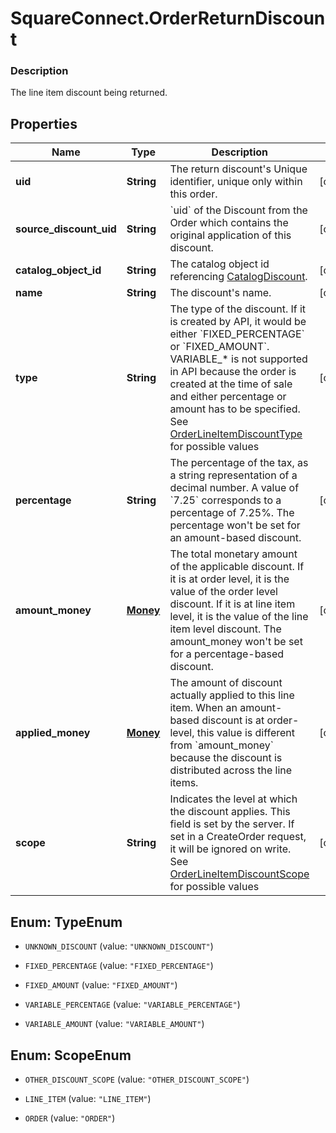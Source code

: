 # SquareConnect.OrderReturnDiscount

### Description

The line item discount being returned.

## Properties
Name | Type | Description | Notes
------------ | ------------- | ------------- | -------------
**uid** | **String** | The return discount&#39;s Unique identifier, unique only within this order. | [optional] 
**source_discount_uid** | **String** | &#x60;uid&#x60; of the Discount from the Order which contains the original application of this discount. | [optional] 
**catalog_object_id** | **String** | The catalog object id referencing [CatalogDiscount](#type-catalogdiscount). | [optional] 
**name** | **String** | The discount&#39;s name. | [optional] 
**type** | **String** | The type of the discount. If it is created by API, it would be either &#x60;FIXED_PERCENTAGE&#x60; or &#x60;FIXED_AMOUNT&#x60;.  VARIABLE_* is not supported in API because the order is created at the time of sale and either percentage or amount has to be specified. See [OrderLineItemDiscountType](#type-orderlineitemdiscounttype) for possible values | [optional] 
**percentage** | **String** | The percentage of the tax, as a string representation of a decimal number. A value of &#x60;7.25&#x60; corresponds to a percentage of 7.25%.  The percentage won&#39;t be set for an amount-based discount. | [optional] 
**amount_money** | [**Money**](Money.md) | The total monetary amount of the applicable discount. If it is at order level, it is the value of the order level discount. If it is at line item level, it is the value of the line item level discount.  The amount_money won&#39;t be set for a percentage-based discount. | [optional] 
**applied_money** | [**Money**](Money.md) | The amount of discount actually applied to this line item. When an amount-based discount is at order-level, this value is different from &#x60;amount_money&#x60; because the discount is distributed across the line items. | [optional] 
**scope** | **String** | Indicates the level at which the discount applies. This field is set by the server. If set in a CreateOrder request, it will be ignored on write. See [OrderLineItemDiscountScope](#type-orderlineitemdiscountscope) for possible values | [optional] 


<a name="TypeEnum"></a>
## Enum: TypeEnum


* `UNKNOWN_DISCOUNT` (value: `"UNKNOWN_DISCOUNT"`)

* `FIXED_PERCENTAGE` (value: `"FIXED_PERCENTAGE"`)

* `FIXED_AMOUNT` (value: `"FIXED_AMOUNT"`)

* `VARIABLE_PERCENTAGE` (value: `"VARIABLE_PERCENTAGE"`)

* `VARIABLE_AMOUNT` (value: `"VARIABLE_AMOUNT"`)




<a name="ScopeEnum"></a>
## Enum: ScopeEnum


* `OTHER_DISCOUNT_SCOPE` (value: `"OTHER_DISCOUNT_SCOPE"`)

* `LINE_ITEM` (value: `"LINE_ITEM"`)

* `ORDER` (value: `"ORDER"`)





